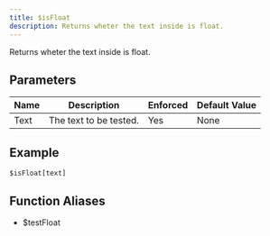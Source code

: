 ```yaml
---
title: $isFloat
description: Returns wheter the text inside is float.
---
```


Returns wheter the text inside is float.
## Parameters
| Name |      Description       | Enforced | Default Value |
|------|------------------------|----------|---------------|
| Text | The text to be tested. | Yes      | None          |
## Example
```
$isFloat[text]
```
## Function Aliases
- $testFloat